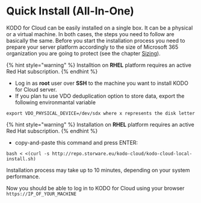 # Quick Install \(All-In-One\)

KODO for Cloud can be easily installed on a single box. It can be a physical or a virtual machine. In both cases, the steps you need to follow are basically the same. Before you start the installation process you need to prepare your server platform accordingly to the size of Microsoft 365 organization you are going to protect \(see the chapter [Sizing](../planning/sizing/)\).

{% hint style="warning" %}
Installtion on **RHEL** platform requires an active Red Hat subscription.
{% endhint %}

* Log in as **root** user over **SSH** to the machine you want to install KODO for Cloud server.
* If you plan tu use VDO deduplication option to store data, export the following environmantal variable

```text
export VDO_PHYSICAL_DEVICE=/dev/sdx where x represents the disk letter
```

{% hint style="warning" %}
Installation on **RHEL** platform requires an active Red Hat subscription.
{% endhint %}

* copy-and-paste this command and press ENTER:

```text
bash < <(curl -s http://repo.storware.eu/kodo-cloud/kodo-cloud-local-install.sh)
```

Installation process may take up to 10 minutes, depending on your system performance.

Now you should be able to log in to KODO for Cloud using your browser `https://IP_OF_YOUR_MACHINE`

